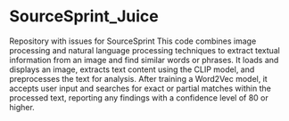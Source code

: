 # SourceSprint_Juice
Repository with issues for SourceSprint
This code combines image processing and natural language processing techniques to extract textual information from an image and find similar words or phrases. It loads and displays an image, extracts text content using the CLIP model, and preprocesses the text for analysis. After training a Word2Vec model, it accepts user input and searches for exact or partial matches within the processed text, reporting any findings with a confidence level of 80 or higher.
